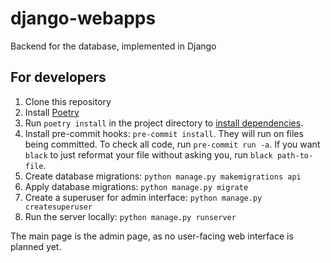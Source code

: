 # django-webapps
Backend for the database, implemented in Django

## For developers

1. Clone this repository
2. Install [Poetry](https://github.com/python-poetry/poetry)
3. Run `poetry install` in the project directory to [install dependencies](https://python-poetry.org/docs/basic-usage/#installing-dependencies).
4. Install pre-commit hooks: `pre-commit install`. They will run on files being committed. To check all code, run `pre-commit run -a`. If you want `black` to just reformat your file without asking you, run `black path-to-file`.
5. Create database migrations: `python manage.py makemigrations api`
6. Apply database migrations: `python manage.py migrate`
7. Create a superuser for admin interface: `python manage.py createsuperuser`
8. Run the server locally: `python manage.py runserver`

The main page is the admin page, as no user-facing web interface is planned yet.

